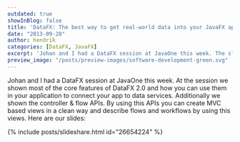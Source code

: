 ```yaml
---
outdated: true
showInBlog: false
title: 'DataFX: The best way to get real-world data into your JavaFX application'
date: "2013-09-28"
author: hendrik
categories: [DataFX, JavaFX]
excerpt: 'Johan and I had a DataFX session at JavaOne this week. The slides of the talk are now online.'
preview_image: "/posts/preview-images/software-development-green.svg"
---
```

Johan and I had a DataFX session at JavaOne this week. At the session we shown most of the core features of DataFX 2.0 and how you can use them in your application to connect your app to data services. Additionally we shown the controller & flow APIs. By using this APIs you can create MVC based views in a clean way and describe flows and workflows by using this views. Here are our slides:

{% include posts/slideshare.html id="26654224" %}
